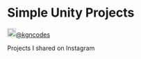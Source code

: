 # Simple Unity Projects
<img src="https://upload.wikimedia.org/wikipedia/commons/a/a5/Instagram_icon.png" alt="igIcon" height="20px"><a href="https://www.instagram.com/kgncodes/">@kgncodes</a>
<p>Projects I shared on Instagram</p>
